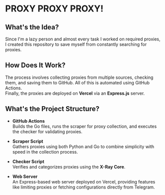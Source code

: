 # PROXY PROXY PROXY! 


## What's the Idea?  
Since I'm a lazy person and almost every task I worked on required proxies, I created this repository to save myself from constantly searching for proxies.

## How Does It Work?  
The process involves collecting proxies from multiple sources, checking them, and saving them to GitHub. All of this is automated using GitHub Actions.  
Finally, the proxies are deployed on **Vercel** via an **Express.js** server.

## What's the Project Structure?  
- **GitHub Actions**  
  Builds the Go files, runs the scraper for proxy collection, and executes the checker for validating proxies.

- **Scraper Script**  
  Gathers proxies using both Python and Go to combine simplicity with speed in the collection process.

- **Checker Script**  
  Verifies and categorizes proxies using the **X-Ray Core**.

- **Web Server**  
  An Express-based web server deployed on Vercel, providing features like limiting proxies or fetching configurations directly from Telegram.
